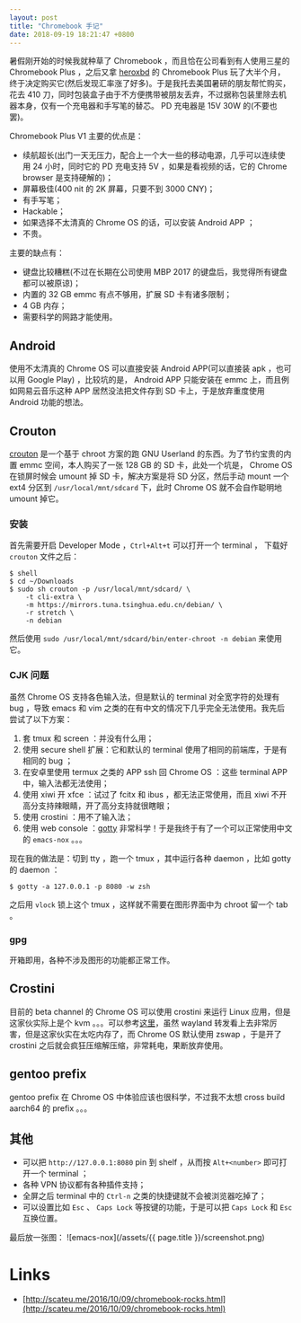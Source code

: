 ```yaml
---
layout: post
title: "Chromebook 手记"
date: 2018-09-19 18:21:47 +0800
---
```


暑假刚开始的时候我就种草了 Chromebook ，而且恰在公司看到有人使用三星的 Chromebook Plus ，之后又拿 [heroxbd](http://heroxbd.github.io/) 的 Chromebook Plus 玩了大半个月，终于决定购买它(然后发现汇率涨了好多)。于是我托去美国暑研的朋友帮忙购买，花去 410 刀，同时包装盒子由于不方便携带被朋友丢弃，不过据称包装里除去机器本身，仅有一个充电器和手写笔的替芯。 PD 充电器是 15V 30W 的(不要也罢)。

Chromebook Plus V1 主要的优点是：
* 续航超长(出门一天无压力，配合上一个大一些的移动电源，几乎可以连续使用 24 小时，同时它的 PD 充电支持 5V ，如果是看视频的话，它的 Chrome browser 是支持硬解的)；
* 屏幕极佳(400 nit 的 2K 屏幕，只要不到 3000 CNY)；
* 有手写笔；
* Hackable；
* 如果选择不太清真的 Chrome OS 的话，可以安装 Android APP ；
* 不贵。

主要的缺点有：
* 键盘比较糟糕(不过在长期在公司使用 MBP 2017 的键盘后，我觉得所有键盘都可以被原谅)；
* 内置的 32 GB emmc 有点不够用，扩展 SD 卡有诸多限制；
* 4 GB 内存；
* 需要科学的网路才能使用。

## Android
使用不太清真的 Chrome OS 可以直接安装 Android APP(可以直接装 apk ，也可以用 Google Play) ，比较坑的是， Android APP 只能安装在 emmc 上，而且例如网易云音乐这种 APP 居然没法把文件存到 SD 卡上，于是放弃重度使用 Android 功能的想法。

## Crouton
[crouton](https://github.com/dnschneid/crouton) 是一个基于 chroot 方案的跑 GNU Userland 的东西。为了节约宝贵的内置 emmc 空间，本人购买了一张 128 GB 的 SD 卡，此处一个坑是， Chrome OS 在锁屏时候会 umount 掉 SD 卡，解决方案是将 SD 分区，然后手动 mount 一个 ext4 分区到 `/usr/local/mnt/sdcard` 下，此时 Chrome OS 就不会自作聪明地 umount 掉它。

### 安装
首先需要开启 Developer Mode ，`Ctrl+Alt+t` 可以打开一个 terminal ， 下载好 `crouton` 文件之后：
```shell
$ shell
$ cd ~/Downloads
$ sudo sh crouton -p /usr/local/mnt/sdcard/ \
    -t cli-extra \
    -m https://mirrors.tuna.tsinghua.edu.cn/debian/ \
    -r stretch \
    -n debian
```
然后使用 `sudo /usr/local/mnt/sdcard/bin/enter-chroot -n debian` 来使用它。

### CJK 问题
虽然 Chrome OS 支持各色输入法，但是默认的 terminal 对全宽字符的处理有 bug ，导致 emacs 和 vim 之类的在有中文的情况下几乎完全无法使用。我先后尝试了以下方案：
1. 套 tmux 和 screen ：并没有什么用；
2. 使用 secure shell 扩展：它和默认的 terminal 使用了相同的前端库，于是有相同的 bug ；
3. 在安卓里使用 termux 之类的 APP ssh 回 Chrome OS ：这些 terminal APP 中，输入法都无法使用；
4. 使用 xiwi 开 xfce ：试过了 fcitx 和 ibus ，都无法正常使用，而且 xiwi 不开高分支持辣眼睛，开了高分支持就很瞎眼；
5. 使用 crostini ：用不了输入法；
6. 使用 web console ：[gotty](https://github.com/yudai/gotty) 非常科学！于是我终于有了一个可以正常使用中文的 `emacs-nox` 。。。

现在我的做法是：切到 tty ，跑一个 tmux ，其中运行各种 daemon ，比如 gotty 的 daemon ：
```shell
$ gotty -a 127.0.0.1 -p 8080 -w zsh
```
之后用 `vlock` 锁上这个 tmux ，这样就不需要在图形界面中为 chroot 留一个 tab 。

### gpg
开箱即用，各种不涉及图形的功能都正常工作。

## Crostini
目前的 beta channel 的 Chrome OS 可以使用 crostini 来运行 Linux 应用，但是这家伙实际上是个 kvm 。。。可以参考[这里](https://chromium.googlesource.com/chromiumos/platform/crosvm/)，虽然 wayland 转发看上去非常厉害，但是这家伙实在太吃内存了，而 Chrome OS 默认使用 zswap ，于是开了 crostini 之后就会疯狂压缩解压缩，非常耗电，果断放弃使用。

## gentoo prefix
gentoo prefix 在 Chrome OS 中体验应该也很科学，不过我不太想 cross build aarch64 的 prefix 。。。

## 其他
* 可以把 `http://127.0.0.1:8080` pin 到 shelf ，从而按 `Alt+<number>` 即可打开一个 terminal ；
* 各种 VPN 协议都有各种插件支持；
* 全屏之后 terminal 中的 `Ctrl-n` 之类的快捷键就不会被浏览器吃掉了；
* 可以设置比如 `Esc` 、 `Caps Lock` 等按键的功能，于是可以把 `Caps Lock` 和 `Esc` 互换位置。

最后放一张图：
![emacs-nox](/assets/{{ page.title }}/screenshot.png)

# Links
* [http://scateu.me/2016/10/09/chromebook-rocks.html](http://scateu.me/2016/10/09/chromebook-rocks.html)
